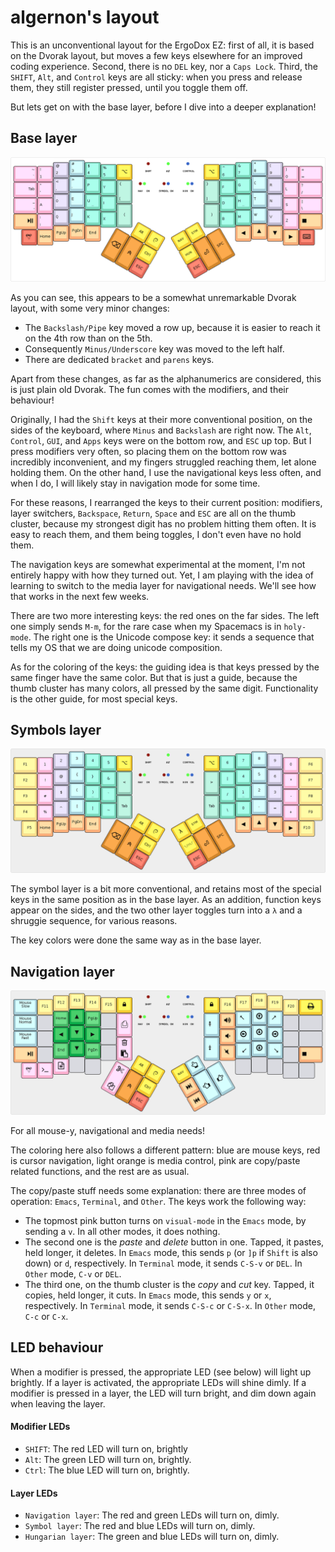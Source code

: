 algernon's layout
=======================

This is an unconventional layout for the ErgoDox EZ: first of all, it is based
on the Dvorak layout, but moves a few keys elsewhere for an improved coding
experience. Second, there is no `DEL` key, nor a `Caps Lock`. Third, the
`SHIFT`, `Alt`, and `Control` keys are all sticky: when you press and release
them, they still register pressed, until you toggle them off.

But lets get on with the base layer, before I dive into a deeper explanation!

## Base layer

[![Base layer](images/base-layer.png)](http://www.keyboard-layout-editor.com/#/gists/28f7eb305fdbff943613e1dc7aa9e82b)

As you can see, this appears to be a somewhat unremarkable Dvorak layout, with
some very minor changes:

* The `Backslash/Pipe` key moved a row up, because it is easier to reach it on
  the 4th row than on the 5th.
* Consequently `Minus/Underscore` key was moved to the left half.
* There are dedicated `bracket` and `parens` keys.

Apart from these changes, as far as the alphanumerics are considered, this is
just plain old Dvorak. The fun comes with the modifiers, and their behaviour!

Originally, I had the `Shift` keys at their more conventional position, on the
sides of the keyboard, where `Minus` and `Backslash` are right now. The `Alt`,
`Control`, `GUI`, and `Apps` keys were on the bottom row, and `ESC` up top. But
I press modifiers very often, so placing them on the bottom row was incredibly
inconvenient, and my fingers struggled reaching them, let alone holding them. On
the other hand, I use the navigational keys less often, and when I do, I will
likely stay in navigation mode for some time.

For these reasons, I rearranged the keys to their current position: modifiers,
layer switchers, `Backspace`, `Return`, `Space` and `ESC` are all on the thumb
cluster, because my strongest digit has no problem hitting them often. It is
easy to reach them, and them being toggles, I don't even have no hold them.

The navigation keys are somewhat experimental at the moment, I'm not entirely
happy with how they turned out. Yet, I am playing with the idea of learning to
switch to the media layer for navigational needs. We'll see how that works in
the next few weeks.

There are two more interesting keys: the red ones on the far sides. The left one
simply sends `M-m`, for the rare case when my Spacemacs is in `holy-mode`. The
right one is the Unicode compose key: it sends a sequence that tells my OS that
we are doing unicode composition.

As for the coloring of the keys: the guiding idea is that keys pressed by the
same finger have the same color. But that is just a guide, because the thumb
cluster has many colors, all pressed by the same digit. Functionality is the
other guide, for most special keys.

## Symbols layer

[![Symbols layer](images/symbol-layer.png)](http://www.keyboard-layout-editor.com/#/gists/dad30ce9d478a336d3513b560b790930)

The symbol layer is a bit more conventional, and retains most of the special
keys in the same position as in the base layer. As an addition, function keys
appear on the sides, and the two other layer toggles turn into a `λ` and a
shruggie sequence, for various reasons.

The key colors were done the same way as in the base layer.

## Navigation layer

[![Navigation layer](images/nav-layer.png)](http://www.keyboard-layout-editor.com/#/gists/e4556d8dc59736c26d51a58cb4c4d2f0)

For all mouse-y, navigational and media needs!

The coloring here also follows a different pattern: blue are mouse keys, red is
cursor navigation, light orange is media control, pink are copy/paste related
functions, and the rest are as usual.

The copy/paste stuff needs some explanation: there are three modes of operation:
`Emacs`, `Terminal`, and `Other`. The keys work the following way:

* The topmost pink button turns on `visual-mode` in the `Emacs` mode, by sending
  a `v`. In all other modes, it does nothing.
* The second one is the *paste* and *delete* button in one. Tapped, it pastes,
  held longer, it deletes. In `Emacs` mode, this sends `p` (or `]p` if `Shift`
  is also down) or `d`, respectively. In `Terminal` mode, it sends `C-S-v` or
  `DEL`. In `Other` mode, `C-v` or `DEL`.
* The third one, on the thumb cluster is the *copy* and *cut* key. Tapped, it
  copies, held longer, it cuts. In `Emacs` mode, this sends `y` or `x`,
  respectively. In `Terminal` mode, it sends `C-S-c` or `C-S-x`. In `Other`
  mode, `C-c` or `C-x`.

## LED behaviour

When a modifier is pressed, the appropriate LED (see below) will light up
brightly. If a layer is activated, the appropriate LEDs will shine dimly. If a
modifier is pressed in a layer, the LED will turn bright, and dim down again
when leaving the layer.

#### Modifier LEDs

* `SHIFT`: The red LED will turn on, brightly
* `Alt`: The green LED will turn on, brightly.
* `Ctrl`: The blue LED will turn on, brightly.

#### Layer LEDs

* `Navigation layer`: The red and green LEDs will turn on, dimly.
* `Symbol layer`: The red and blue LEDs will turn on, dimly.
* `Hungarian layer`: The green and blue LEDs will turn on, dimly.
